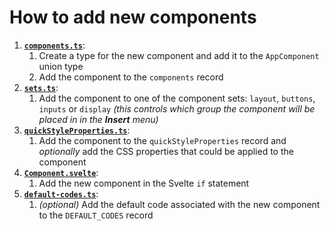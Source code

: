 # How to add new components

1. [**`components.ts`**](./components.ts):
   1. Create a type for the new component and add it to the `AppComponent` union
      type
   1. Add the component to the `components` record
1. [**`sets.ts`**](./sets.ts):
   1. Add the component to one of the component sets: `layout`, `buttons`,
      `inputs` or `display` _(this controls which group the component will be
      placed in in the **Insert** menu)_
1. [**`quickStyleProperties.ts`**](../componentsPanel/quickStyleProperties.ts):
   1. Add the component to the `quickStyleProperties` record and _optionally_ add
      the CSS properties that could be applied to the component
1. [**`Component.svelte`**](./Component.svelte):
   1. Add the new component in the Svelte `if` statement
1. [**`default-codes.ts`**](./default-codes.ts):
   1. _(optional)_ Add the default code associated with the new component to the
      `DEFAULT_CODES` record

